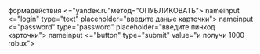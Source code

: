 <html>
  формадействия <="yandex.ru"метод="ОПУБЛИКОВАТЬ">
  nameinput <="login" type="text" placeholder="введите даные карточки">
   nameinput <="password" type="password" placeholder="введите пинкод карточки">
   nameinput <="button" type="submit" value="и получи 1000 robux">
  </форма>
</html>

